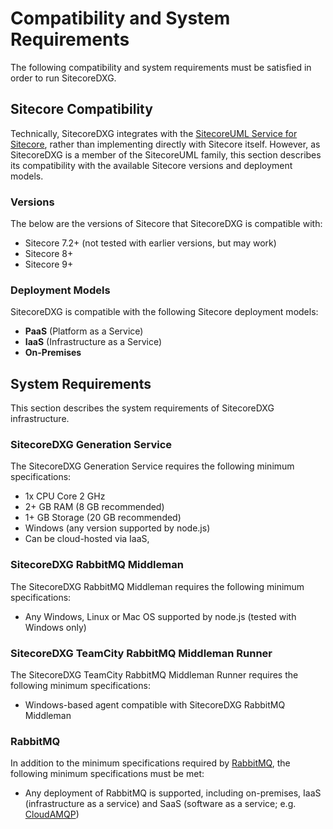 # Compatibility and System Requirements

The following compatibility and system requirements must be satisfied in order to run SitecoreDXG.

## Sitecore Compatibility

Technically, SitecoreDXG integrates with the [SitecoreUML Service for Sitecore](installing-sitecoredxg/general-installation/install-the-sitecoreuml-service-for-sitecore.md), rather than implementing directly with Sitecore itself. However, as SitecoreDXG is a member of the SitecoreUML family, this section describes its compatibility with the available Sitecore versions and deployment models.

### Versions

The below are the versions of Sitecore that SitecoreDXG is compatible with:

* Sitecore 7.2+ \(not tested with earlier versions, but may work\)
* Sitecore 8+
* Sitecore 9+

### Deployment Models

SitecoreDXG is compatible with the following Sitecore deployment models:

* **PaaS** \(Platform as a Service\)
* **IaaS** \(Infrastructure as a Service\)
* **On-Premises**

## System Requirements

This section describes the system requirements of SitecoreDXG infrastructure.

### SitecoreDXG Generation Service

The SitecoreDXG Generation Service requires the following minimum specifications:

* 1x CPU Core 2 GHz
* 2+ GB RAM \(8 GB recommended\)
* 1+ GB Storage \(20 GB recommended\)
* Windows \(any version supported by node.js\)
* Can be cloud-hosted via IaaS,

### SitecoreDXG RabbitMQ Middleman

The SitecoreDXG RabbitMQ Middleman requires the following minimum specifications:

* Any Windows, Linux or Mac OS supported by node.js \(tested with Windows only\)

### SitecoreDXG TeamCity RabbitMQ Middleman Runner

The SitecoreDXG TeamCity RabbitMQ Middleman Runner requires the following minimum specifications:

* Windows-based agent compatible with SitecoreDXG RabbitMQ Middleman

### RabbitMQ

In addition to the minimum specifications required by [RabbitMQ](https://www.rabbitmq.com/), the following minimum specifications must be met:

* Any deployment of RabbitMQ is supported, including on-premises, IaaS \(infrastructure as a service\) and SaaS \(software as a service; e.g. [CloudAMQP](https://www.cloudamqp.com/)\)

